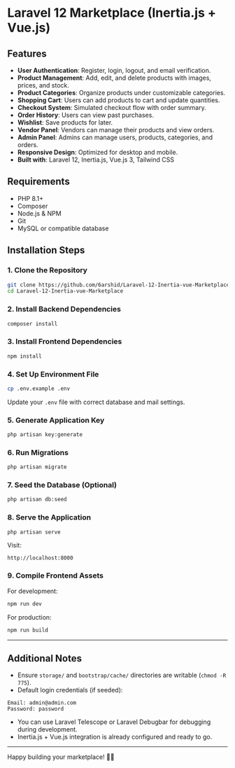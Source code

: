 # Laravel 12 Marketplace (Inertia.js + Vue.js)

## Features

- **User Authentication**: Register, login, logout, and email verification.
- **Product Management**: Add, edit, and delete products with images, prices, and stock.
- **Product Categories**: Organize products under customizable categories.
- **Shopping Cart**: Users can add products to cart and update quantities.
- **Checkout System**: Simulated checkout flow with order summary.
- **Order History**: Users can view past purchases.
- **Wishlist**: Save products for later.
- **Vendor Panel**: Vendors can manage their products and view orders.
- **Admin Panel**: Admins can manage users, products, categories, and orders.
- **Responsive Design**: Optimized for desktop and mobile.
- **Built with**: Laravel 12, Inertia.js, Vue.js 3, Tailwind CSS

## Requirements

- PHP 8.1+
- Composer
- Node.js & NPM
- Git
- MySQL or compatible database

## Installation Steps

### 1. Clone the Repository

```bash
git clone https://github.com/6arshid/Laravel-12-Inertia-vue-Marketplace.git
cd Laravel-12-Inertia-vue-Marketplace
```

### 2. Install Backend Dependencies

```bash
composer install
```

### 3. Install Frontend Dependencies

```bash
npm install
```

### 4. Set Up Environment File

```bash
cp .env.example .env
```

Update your `.env` file with correct database and mail settings.

### 5. Generate Application Key

```bash
php artisan key:generate
```

### 6. Run Migrations

```bash
php artisan migrate
```

### 7. Seed the Database (Optional)

```bash
php artisan db:seed
```

### 8. Serve the Application

```bash
php artisan serve
```

Visit:

```
http://localhost:8000
```

### 9. Compile Frontend Assets

For development:

```bash
npm run dev
```

For production:

```bash
npm run build
```

---

## Additional Notes

- Ensure `storage/` and `bootstrap/cache/` directories are writable (`chmod -R 775`).
- Default login credentials (if seeded):

```
Email: admin@admin.com
Password: password
```

- You can use Laravel Telescope or Laravel Debugbar for debugging during development.
- Inertia.js + Vue.js integration is already configured and ready to go.

---

Happy building your marketplace! 🛒🚀
